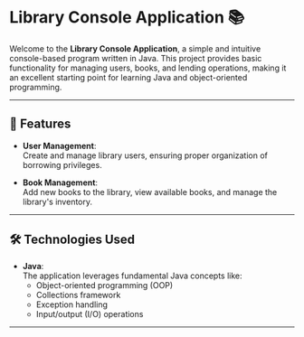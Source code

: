 # Library Console Application 📚

Welcome to the **Library Console Application**, a simple and intuitive console-based program written in Java. This project provides basic functionality for managing users, books, and lending operations, making it an excellent starting point for learning Java and object-oriented programming.

---

## 🚀 Features

- **User Management**:  
  Create and manage library users, ensuring proper organization of borrowing privileges.

- **Book Management**:  
  Add new books to the library, view available books, and manage the library's inventory.

---

## 🛠️ Technologies Used

- **Java**:  
  The application leverages fundamental Java concepts like:
  - Object-oriented programming (OOP)
  - Collections framework
  - Exception handling
  - Input/output (I/O) operations

---
